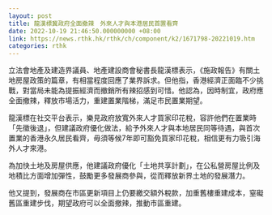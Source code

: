 ```yaml
---
layout: post
title: 龍漢標冀政府全面撤辣　外來人才與本港居民首置看齊
date: 2022-10-19 21:46:50.000000000 +08:00
link: https://news.rthk.hk/rthk/ch/component/k2/1671798-20221019.htm
categories: rthk
---
```


立法會地產及建造界議員、地產建設商會秘書長龍漢標表示，《施政報告》有關土地房屋政策的篇章，有相當程度回應了業界訴求。但他指，香港經濟正面臨不少挑戰，對當局未能為提振經濟而撤銷所有辣招感到可惜。他認為，因時制宜，政府應全面撤辣，釋放市場活力，重建置業階梯，滿足市民置業期望。

龍漢標在社交平台表示，樂見政府放寬外來人才買家印花稅，容許他們在置業時「先徵後退」，但建議政府優化做法，給予外來人才與本地居民同等待遇，與首次置業的香港永久居民看齊，毋須等候7年即可豁免買家印花稅，相信更有力吸引海外人才來港。

為加快土地及房屋供應，他建議政府優化「土地共享計劃」，在公私營房屋比例及地積比方面增加彈性，鼓勵更多發展商參與，從而釋放新界土地的發展潛力。

他又提到，發展商在市區更新項目上仍要繳交額外稅款，加重舊樓重建成本，窒礙舊區重建步伐，期望政府可以全面撤辣，推動市區重建。
